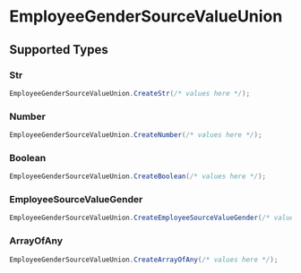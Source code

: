 # EmployeeGenderSourceValueUnion


## Supported Types

### Str

```csharp
EmployeeGenderSourceValueUnion.CreateStr(/* values here */);
```

### Number

```csharp
EmployeeGenderSourceValueUnion.CreateNumber(/* values here */);
```

### Boolean

```csharp
EmployeeGenderSourceValueUnion.CreateBoolean(/* values here */);
```

### EmployeeSourceValueGender

```csharp
EmployeeGenderSourceValueUnion.CreateEmployeeSourceValueGender(/* values here */);
```

### ArrayOfAny

```csharp
EmployeeGenderSourceValueUnion.CreateArrayOfAny(/* values here */);
```
